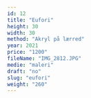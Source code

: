 ```yaml
---
id: 12
title: "Eufori"
height: 30
width: 30
method: "Akryl på lærred"
year: 2021
price: "1200"
fileName: "IMG_2812.JPG"
medie: "maleri"
draft: "no"
slug: "eufori"
weight: "260"
---
```

